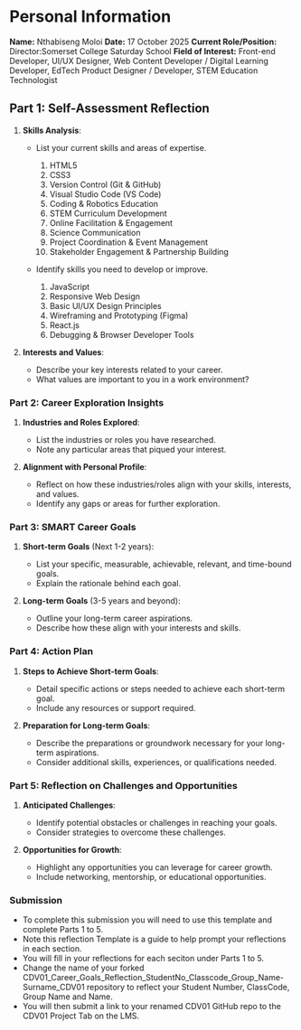 # Personal Information

**Name:** Nthabiseng Moloi
**Date:** 17 October 2025
**Current Role/Position:** Director:Somerset College Saturday School
**Field of Interest:** Front-end Developer, UI/UX Designer, Web Content Developer / Digital Learning Developer, EdTech Product Designer / Developer, STEM Education Technologist

## Part 1: Self-Assessment Reflection

1. **Skills Analysis**:

   - List your current skills and areas of expertise.

     1. HTML5
     2. CSS3
     3. Version Control (Git & GitHub)
     4. Visual Studio Code (VS Code)
     5. Coding & Robotics Education
     6. STEM Curriculum Development
     7. Online Facilitation & Engagement
     8. Science Communication
     9. Project Coordination & Event Management
     10. Stakeholder Engagement & Partnership Building

   - Identify skills you need to develop or improve.

     1. JavaScript
     2. Responsive Web Design
     3. Basic UI/UX Design Principles
     4. Wireframing and Prototyping (Figma)
     5. React.js
     6. Debugging & Browser Developer Tools

2. **Interests and Values**:

   - Describe your key interests related to your career.
   - What values are important to you in a work environment?

### Part 2: Career Exploration Insights

1. **Industries and Roles Explored**:

   - List the industries or roles you have researched.
   - Note any particular areas that piqued your interest.

2. **Alignment with Personal Profile**:

   - Reflect on how these industries/roles align with your skills, interests, and values.
   - Identify any gaps or areas for further exploration.

### Part 3: SMART Career Goals

1. **Short-term Goals** (Next 1-2 years):

   - List your specific, measurable, achievable, relevant, and time-bound goals.
   - Explain the rationale behind each goal.

2. **Long-term Goals** (3-5 years and beyond):

   - Outline your long-term career aspirations.
   - Describe how these align with your interests and skills.

### Part 4: Action Plan

1. **Steps to Achieve Short-term Goals**:

   - Detail specific actions or steps needed to achieve each short-term goal.
   - Include any resources or support required.

2. **Preparation for Long-term Goals**:

   - Describe the preparations or groundwork necessary for your long-term aspirations.
   - Consider additional skills, experiences, or qualifications needed.

### Part 5: Reflection on Challenges and Opportunities

1. **Anticipated Challenges**:

   - Identify potential obstacles or challenges in reaching your goals.
   - Consider strategies to overcome these challenges.

2. **Opportunities for Growth**:

   - Highlight any opportunities you can leverage for career growth.
   - Include networking, mentorship, or educational opportunities.

### Submission

- To complete this submission you will need to use this template and complete Parts 1 to 5.
- Note this reflection Template is a guide to help prompt your reflections in each section.
- You will fill in your reflections for each seciton under Parts 1 to 5.
- Change the name of your forked CDV01_Career_Goals_Reflection_StudentNo_Classcode_Group_Name-Surname_CDV01 repository to reflect your Student Number, ClassCode, Group Name and Name.
- You will then submit a link to your renamed CDV01 GitHub repo to the CDV01 Project Tab on the LMS.
